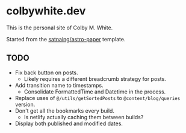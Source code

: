 # colbywhite.dev

This is the personal site of Colby M. White.

Started from the [satnaing/astro-paper](https://github.com/satnaing/astro-paper) template.

## TODO

- Fix back button on posts.
  - Likely requires a different breadcrumb strategy for posts.
- Add transition name to timestamps.
  - Consolidate FormattedTime and Datetime in the process.
- Replace uses of `@/utils/getSortedPosts` to `@content/blog/queries` version.
- Don't get all the bookmarks every build.
  - Is netlify actually caching them between builds?
- Display both published and modified dates.
